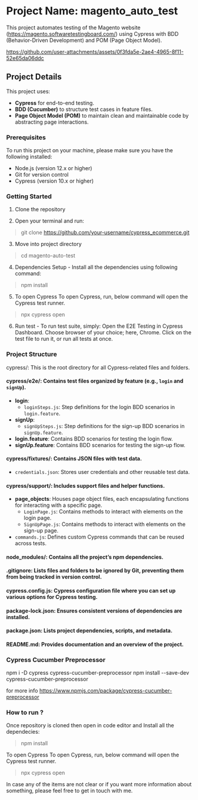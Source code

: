 # Project Name: magento_auto_test
This project automates testing of the Magento website (https://magento.softwaretestingboard.com/) using Cypress with BDD (Behavior-Driven Development) and POM (Page Object Model).

https://github.com/user-attachments/assets/0f3fda5e-2ae4-4965-8f11-52e65da06ddc

## Project Details

This project uses:
- **Cypress** for end-to-end testing.
- **BDD (Cucumber)** to structure test cases in feature files.
- **Page Object Model (POM)** to maintain clean and maintainable code by abstracting page interactions.

### Prerequisites
To run this project on your machine, please make sure you have the following installed:

* Node.js (version 12.x or higher)
* Git for version control
* Cypress (version 10.x or higher)

### Getting Started
1. Clone the repository

2. Open your terminal and run:
> git clone https://github.com/your-username/cypress_ecommerce.git

3. Move into project directory
> cd magento-auto-test

4. Dependencies Setup - Install all the dependencies using following command:
> npm install

5. To open Cypress To open Cypress, run, below command will open the Cypress test runner.
> npx cypress open

6. Run test - To run test suite, simply:
Open the E2E Testing in Cypress Dashboard. Choose browser of your choice; here, Chrome. Click on the test file to run it, or run all tests at once.

### Project Structure
cypress/: This is the root directory for all Cypress-related files and folders.

#### cypress/e2e/: Contains test files organized by feature (e.g., `login` and `signUp`).
  - **login**:
    - `loginSteps.js`: Step definitions for the login BDD scenarios in `login.feature`.
  - **signUp**:
    - `signUpSteps.js`: Step definitions for the sign-up BDD scenarios in `signUp.feature`.
  - **login.feature**: Contains BDD scenarios for testing the login flow.
  - **signUp.feature**: Contains BDD scenarios for testing the sign-up flow.

#### cypress/fixtures/: Contains JSON files with test data.
  - `credentials.json`: Stores user credentials and other reusable test data.

#### cypress/support/: Includes support files and helper functions.
- **page_objects**: Houses page object files, each encapsulating functions for interacting with a specific page.
    - `LoginPage.js`: Contains methods to interact with elements on the login page.
    - `SignUpPage.js`: Contains methods to interact with elements on the sign-up page.
- `commands.js`: Defines custom Cypress commands that can be reused across tests.

#### node_modules/: Contains all the project’s npm dependencies.

#### .gitignore: Lists files and folders to be ignored by Git, preventing them from being tracked in version control.

#### cypress.config.js: Cypress configuration file where you can set up various options for Cypress testing.

#### package-lock.json: Ensures consistent versions of dependencies are installed.

#### package.json: Lists project dependencies, scripts, and metadata.

#### README.md: Provides documentation and an overview of the project.

### Cypress Cucumber Preprocessor
npm i -D cypress cypress-cucumber-preprocessor
npm install --save-dev cypress-cucumber-preprocessor

for more info https://www.npmjs.com/package/cypress-cucumber-preprocessor

### How to run ?
Once repository is cloned then open in code editor and Install all the dependecies:
> npm install

To open Cypress To open Cypress, run, below command will open the Cypress test runner.
> npx cypress open

In case any of the items are not clear or if you want more information about something, please feel free to get in touch with me.
